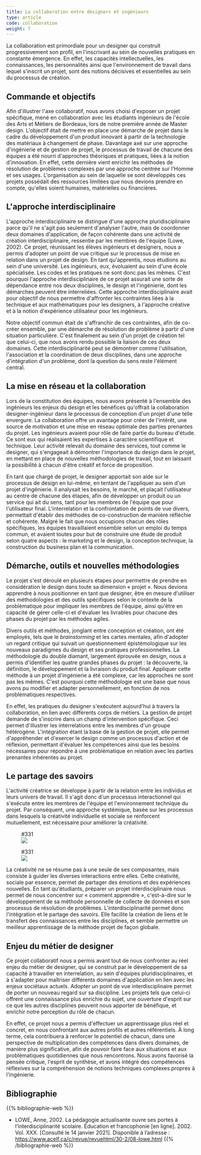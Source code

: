 ```yaml
---
title: La collaboration entre designers et ingénieurs
type: article
code: collaboration
weight: 7
---
```


La collaboration est primordiale pour un designer qui construit progressivement son profil, en l'inscrivant au sein de nouvelles pratiques en constante émergence. En effet, les capacités intellectuelles, les connaissances, les personnalités ainsi que l'environnement de travail dans lequel s'inscrit un projet, sont des notions décisives et essentielles au sein du processus de création.

## Commande et objectifs

Afin d'illustrer l'axe collaboratif, nous avons choisi d'exposer un projet spécifique, mené en collaboration avec les étudiants ingénieurs de l'école des Arts et Métiers de Bordeaux, lors de notre première année de Master design. L'objectif était de mettre en place une démarche de projet dans le cadre du développement d'un produit innovant à partir de la technologie des matériaux à changement de phase. Davantage axé sur une approche d'ingénierie et de gestion de projet, le processus de travail de chacune des équipes a été nourri d'approches théoriques et pratiques, liées à la notion d'innovation. En effet, cette dernière vient enrichir les méthodes de résolution de problèmes complexes par une approche centrée sur l'Homme et ses usages. L'organisation au sein de laquelle se sont développés ces projets possédait des ressources limitées que nous devions prendre en compte, qu'elles soient humaines, matérielles ou financières.

## L'approche interdisciplinaire

L'approche interdisciplinaire se distingue d'une approche pluridisciplinaire parce qu'il ne s'agit pas seulement d'analyser l'autre, mais de coordonner deux domaines d'application, de façon cohérente dans une activité de création interdisciplinaire, ressentie par les membres de l'équipe (Lowe, 2002). Ce projet, réunissant les élèves ingénieurs et designers, nous a permis d'adopter un point de vue critique sur le processus de mise en relation dans un projet de design. En tant qu'apprentis, nous étudions au sein d'une université. Les ingénieurs, eux, évoluaient au sein d'une école spécialisée. Les codes et les pratiques ne sont donc pas les mêmes. C'est pourquoi l'approche interdisciplinaire de ce projet assurait une sorte de dépendance entre nos deux disciplines, le design et l'ingénierie, dont les démarches peuvent être interreliées. Cette approche interdisciplinaire avait pour objectif de nous permettre d'affronter les contraintes liées à la technique et aux mathématiques pour les designers, à l'approche créative et à la notion d'expérience utilisateur pour les ingénieurs.

Notre objectif commun était de s'affranchir de ces contraintes, afin de co-créer ensemble, par une démarche de résolution de problème à partir d'une situation particulière. C'est finalement au sein d'un projet de création tel que celui-ci, que nous avons rendu possible la liaison de ces deux domaines. Cette interdisciplinarité peut se démontrer comme l'utilisation, l'association et la coordination de deux disciplines, dans une approche d'intégration d'un problème, dont la question du sens reste l'élément central.

## La mise en réseau et la collaboration

Lors de la constitution des équipes, nous avons présenté à l'ensemble des ingénieurs les enjeux du design et les bénéfices qu'offrait la collaboration designer-ingénieur dans le processus de conception d'un projet d'une telle envergure. La collaboration offre un avantage pour créer de l'intérêt, une source de motivation et une mise en réseau optimale des parties prenantes du projet. Les ingénieurs avaient pour rôle de faire partie du bureau d'étude. Ce sont eux qui réalisaient les expertises à caractère scientifique et technique. Leur activité relevait du domaine des services, tout comme le designer, qui s'engageait à démontrer l'importance du design dans le projet, en mettant en place de nouvelles méthodologies de travail, tout en laissant la possibilité à chacun d'être créatif et force de proposition.

En tant que chargé de projet, le designer apportait son aide sur le processus de design en lui-même, en tentant de l'appliquer au sein d'un projet d'ingénierie. Il analysait les besoins, le marché, et plaçait l'utilisateur au centre de chacune des étapes, afin de développer un produit ou un service qui ait du sens, tant pour les membres de l'équipe que pour l'utilisateur final. L'interrelation et la confrontation de points de vue divers, permettait d'établir des méthodes de co-construction de manière réfléchie et cohérente. Malgré le fait que nous occupions chacun des rôles spécifiques, les équipes travaillaient ensemble selon un emploi du temps commun, et avaient toutes pour but de construire une étude de produit selon quatre aspects : le marketing et le design, la conception technique, la construction du business plan et la communication.

## Démarche, outils et nouvelles méthodologies

Le projet s'est déroulé en plusieurs étapes pour permettre de prendre en considération le design dans toute sa dimension « projet ». Nous devions apprendre à nous positionner en tant que designer, être en mesure d'utiliser des méthodologies et des outils spécifiques selon le contexte de la problématique pour impliquer les membres de l'équipe, ainsi qu'être en capacité de gérer celle-ci et d'évaluer les livrables pour chacune des phases du projet par les méthodes agiles.

Divers outils et méthodes, jonglant entre conception et création, ont été employés, tels que le *brainstorming* et les cartes mentales, afin d'adopter un regard critique qui suivait un questionnement épistémologique sur les nouveaux paradigmes du design et ses pratiques professionnelles. La méthodologie du double diamant, largement éprouvée en design, nous a permis d'identifier les quatre grandes phases du projet : la découverte, la définition, le développement et la livraison du produit final. Appliquer cette méthode à un projet d'ingénierie a été complexe, car les approches ne sont pas les mêmes. C'est pourquoi cette méthodologie est une base que nous avons pu modifier et adapter personnellement, en fonction de nos problématiques respectives.

En effet, les pratiques du designer s'exécutent aujourd'hui à travers la collaboration, en lien avec différents corps de métiers. La gestion de projet demande de s'inscrire dans un champ d'intervention spécifique. Ceci permet d'illustrer les interrelations entre les membres d'un groupe hétérogène. L'intégration étant la base de la gestion de projet, elle permet d'appréhender et d'exercer le design comme un processus d'action et de réflexion, permettant d'évaluer les compétences ainsi que les besoins nécessaires pour répondre à une problématique en relation avec les parties prenantes inhérentes au projet.

## Le partage des savoirs

L'activité créatrice se développe à partir de la relation entre les individus et leurs univers de travail. Il s'agit donc d'un processus interactionnel qui s'exécute entre les membres de l'équipe et l'environnement technique du projet. Par conséquent, une approche systémique, basée sur les processus dans lesquels la créativité individuelle et sociale se renforcent mutuellement, est nécessaire pour améliorer la créativité.

<figure class="hidden-on-print" id="331">
<figcaption>#331</figcaption>
<img src="/img/331.svg" />
</figure>

<figure class="print-only" id="331">
<figcaption>#331</figcaption>
<img src="/img/331.jpg" />
</figure>

La créativité ne se résume pas à une seule de ses composantes, mais consiste à guider les diverses interactions entre elles. Cette créativité, sociale par essence, permet de partager des émotions et des expériences nouvelles. En tant qu'étudiants, préparer un projet interdisciplinaire nous permet de nous concentrer sur « comment apprendre », c'est-à-dire sur le développement de sa méthode personnelle de collecte de données et son processus de résolution de problèmes. L'interdisciplinarité permet donc l'intégration et le partage des savoirs. Elle facilite la création de liens et le transfert des connaissances entre les disciplines, et semble permettre un meilleur apprentissage de la méthode projet de façon globale.

## Enjeu du métier de designer

Ce projet collaboratif nous a permis avant tout de nous confronter au réel enjeu du métier de designer, qui se construit par le développement de sa capacité à travailler en interrelation, au sein d'équipes pluridisciplinaires, et à s'adapter pour maîtriser différents domaines d'application en lien avec les enjeux sociétaux actuels. Adopter un point de vue interdisciplinaire permet de porter un nouveau regard sur sa discipline. Les projets tels que celui-ci offrent une connaissance plus enrichie du sujet, une ouverture d'esprit sur ce que les autres disciplines peuvent nous apporter de bénéfique, et enrichir notre perception du rôle de chacun.

En effet, ce projet nous a permis d'effectuer un apprentissage plus réel et concret, en nous confrontant aux autres profils et autres référentiels. À long terme, cela contribuera à renforcer le potentiel de chacun, dans une perspective de multiplication des compétences dans divers domaines, de manière plus significative, afin de pouvoir faire face aux situations et aux problématiques quotidiennes que nous rencontrons. Nous avons favorisé la pensée critique, l'esprit de synthèse, et avons intégré des compétences réflexives sur la compréhension de notions techniques complexes propres à l'ingénierie.

## Bibliographie

{{% bibliographie-web %}}
- LOWE, Anne, 2002. La pédagogie actualisante ouvre ses portes à l’interdisciplinarité scolaire. Éducation et francophonie [en ligne]. 2002. Vol. XXX. [Consulté le 14 janvier 2021]. Disponible à l’adresse : https://www.acelf.ca/c/revue/revuehtml/30-2/08-lowe.html
{{% /bibliographie-web %}}
